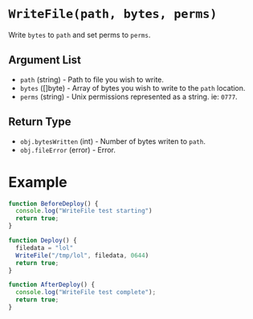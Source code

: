 # `WriteFile(path, bytes, perms)`

Write `bytes` to `path` and set perms to `perms`.

## Argument List

 * `path` (string) - Path to file you wish to write.
 * `bytes` ([]byte) - Array of bytes you wish to write to the `path` location.
 * `perms` (string) - Unix permissions represented as a string. ie: `0777`.

## Return Type

 * `obj.bytesWritten` (int) - Number of bytes writen to `path`.
 * `obj.fileError` (error) - Error. 

# Example

```js
function BeforeDeploy() {
  console.log("WriteFile test starting")
  return true;
}

function Deploy() {
  filedata = "lol"
  WriteFile("/tmp/lol", filedata, 0644)
  return true;
}

function AfterDeploy() {
  console.log("WriteFile test complete");
  return true;
}
```

